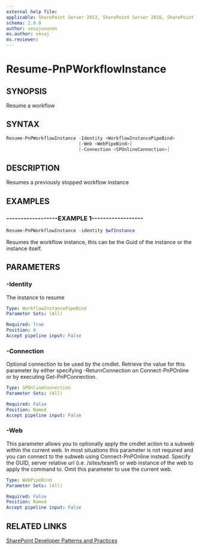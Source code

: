 ```yaml
---
external help file:
applicable: SharePoint Server 2013, SharePoint Server 2016, SharePoint Online
schema: 2.0.0
author: vesajuvonen
ms.author: vesaj
ms.reviewer:
---
```

# Resume-PnPWorkflowInstance

## SYNOPSIS
Resume a workflow

## SYNTAX 

```powershell
Resume-PnPWorkflowInstance -Identity <WorkflowInstancePipeBind>
                           [-Web <WebPipeBind>]
                           [-Connection <SPOnlineConnection>]
```

## DESCRIPTION
Resumes a previously stopped workflow instance

## EXAMPLES

### ------------------EXAMPLE 1------------------
```powershell
Resume-PnPWorkflowInstance -identity $wfInstance
```

Resumes the workflow instance, this can be the Guid of the instance or the instance itself.

## PARAMETERS

### -Identity
The instance to resume

```yaml
Type: WorkflowInstancePipeBind
Parameter Sets: (All)

Required: True
Position: 0
Accept pipeline input: False
```

### -Connection
Optional connection to be used by the cmdlet. Retrieve the value for this parameter by either specifying -ReturnConnection on Connect-PnPOnline or by executing Get-PnPConnection.

```yaml
Type: SPOnlineConnection
Parameter Sets: (All)

Required: False
Position: Named
Accept pipeline input: False
```

### -Web
This parameter allows you to optionally apply the cmdlet action to a subweb within the current web. In most situations this parameter is not required and you can connect to the subweb using Connect-PnPOnline instead. Specify the GUID, server relative url (i.e. /sites/team1) or web instance of the web to apply the command to. Omit this parameter to use the current web.

```yaml
Type: WebPipeBind
Parameter Sets: (All)

Required: False
Position: Named
Accept pipeline input: False
```

## RELATED LINKS

[SharePoint Developer Patterns and Practices](http://aka.ms/sppnp)
